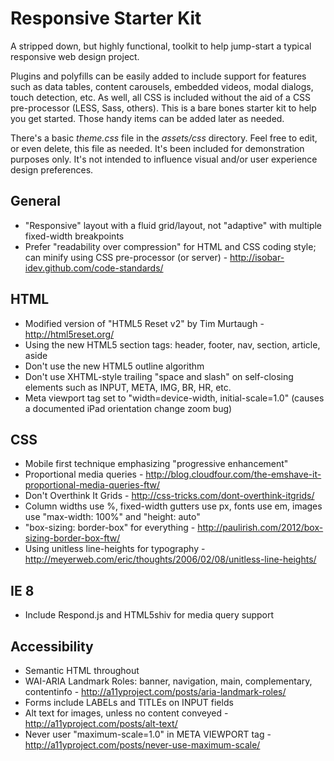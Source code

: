 # Responsive Starter Kit

A stripped down, but highly functional, toolkit to help jump-start a typical responsive web design project.

Plugins and polyfills can be easily added to include support for features such as data tables, content carousels, embedded videos, modal dialogs, touch detection, etc. As well, all CSS is included without the aid of a CSS pre-processor (LESS, Sass, others). This is a bare bones starter kit to help you get started. Those handy items can be added later as needed.

There's a basic *theme.css* file in the *assets/css* directory. Feel free to edit, or even delete, this file as needed. It's been included for demonstration purposes only. It's not intended to influence visual and/or user experience design preferences.

## General ##

* "Responsive" layout with a fluid grid/layout, not "adaptive" with multiple fixed-width breakpoints
* Prefer "readability over compression" for HTML and CSS coding style; can minify using CSS pre-processor (or server) - http://isobar-idev.github.com/code-standards/

## HTML ##

* Modified version of "HTML5 Reset v2" by Tim Murtaugh - http://html5reset.org/
* Using the new HTML5 section tags: header, footer, nav, section, article, aside
* Don't use the new HTML5 outline algorithm
* Don't use XHTML-style trailing "space and slash" on self-closing elements such as INPUT, META, IMG, BR, HR, etc.
* Meta viewport tag set to "width=device-width, initial-scale=1.0" (causes a documented iPad orientation change zoom bug)

## CSS ##

* Mobile first technique emphasizing "progressive enhancement"
* Proportional media queries - http://blog.cloudfour.com/the-emshave-it-proportional-media-queries-ftw/
* Don't Overthink It Grids - http://css-tricks.com/dont-overthink-itgrids/
* Column widths use %, fixed-width gutters use px, fonts use em, images use "max-width: 100%" and "height: auto"
* "box-sizing: border-box" for everything - http://paulirish.com/2012/box-sizing-border-box-ftw/
* Using unitless line-heights for typography - http://meyerweb.com/eric/thoughts/2006/02/08/unitless-line-heights/

## IE 8 ##

* Include Respond.js and HTML5shiv for media query support

## Accessibility ##

* Semantic HTML throughout
* WAI-ARIA Landmark Roles: banner, navigation, main, complementary, contentinfo - http://a11yproject.com/posts/aria-landmark-roles/
* Forms include LABELs and TITLEs on INPUT fields
* Alt text for images, unless no content conveyed - http://a11yproject.com/posts/alt-text/
* Never user "maximum-scale=1.0" in META VIEWPORT tag - http://a11yproject.com/posts/never-use-maximum-scale/